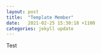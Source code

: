 ```yaml
---
layout: post
title:  "Template Member"
date:   2021-02-25 15:30:18 +1100
categories: jekyll update
---
```


Test